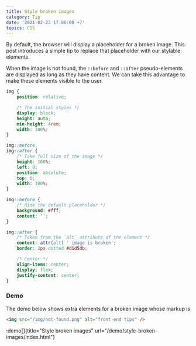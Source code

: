 ```yaml
---
title: Style broken images
category: Tip
date: '2021-02-23 17:06:00 +7'
topics: CSS
---
```


By default, the browser will display a placeholder for a broken image. This post introduces a simple tip to replace that placeholder with our stylable elements.

When the image is not found, the `::before` and `::after` pseudo-elements are displayed as long as they have content. We can take this advantage to make these elements visible to the user.

```css
img {
    position: relative;

    /* The initial styles */
    display: block;
    height: auto;
    min-height: 4rem;
    width: 100%;
}

img::before,
img::after {
    /* Take full size of the image */
    height: 100%;
    left: 0;
    position: absolute;
    top: 0;
    width: 100%;
}

img::before {
    /* Hide the default placeholder */
    background: #fff;
    content: '';
}

img::after {
    /* Taken from the `alt` attribute of the element */
    content: attr(alt) ' image is broken';
    border: 2px dotted #d1d5db;

    /* Center */
    align-items: center;
    display: flex;
    justify-content: center;
}
```

### Demo

The demo below shows extra elements for a broken image whose markup is

```html
<img src="/img/not-found.png" alt="front-end tips" />
```

:demo[]{title="Style broken images" url="/demo/style-broken-images/index.html"}

